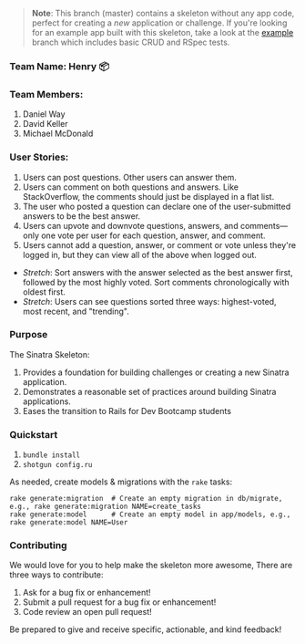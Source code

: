 > **Note**: This branch (master) contains a skeleton without any app code, perfect for creating a _new_ application or challenge. If you're looking for an example app built with this skeleton, take a look at the [example](/../..//tree/example) branch which includes basic CRUD and RSpec tests.

### Team Name: Henry :package:

### Team Members:
1. Daniel Way
2. David Keller
3. Michael McDonald

### User Stories:
1. Users can post questions. Other users can answer them.
2. Users can comment on both questions and answers. Like StackOverflow, the comments should just be displayed in a flat list.
3. The user who posted a question can declare one of the user-submitted answers to be the best answer.
4. Users can upvote and downvote questions, answers, and comments—only one vote per user for each question, answer, and comment.
5. Users cannot add a question, answer, or comment or vote unless they're logged in, but they can view all of the above when logged out.
- *Stretch*: Sort answers with the answer selected as the best answer first, followed by the most highly voted. Sort comments chronologically with oldest first.
- *Stretch*: Users can see questions sorted three ways: highest-voted, most recent, and "trending".

### Purpose
The Sinatra Skeleton:

1. Provides a foundation for building challenges or creating a new Sinatra application.
2. Demonstrates a reasonable set of practices around building Sinatra applications.
3. Eases the transition to Rails for Dev Bootcamp students

### Quickstart

1.  `bundle install`
2.  `shotgun config.ru`

As needed, create models & migrations with the `rake` tasks:

```
rake generate:migration  # Create an empty migration in db/migrate, e.g., rake generate:migration NAME=create_tasks
rake generate:model      # Create an empty model in app/models, e.g., rake generate:model NAME=User
```

### Contributing

We would love for you to help make the skeleton more awesome, There are three ways to contribute:

1. Ask for a bug fix or enhancement!
2. Submit a pull request for a bug fix or enhancement!
3. Code review an open pull request!

Be prepared to give and receive specific, actionable, and kind feedback!
